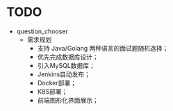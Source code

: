 # TODO
- question_chooser
  - 需求规划
    - 支持 Java/Golang 两种语言的面试题随机选择；
    - 优先完成数据库设计；
    - 引入MySQL数据库；
    - Jenkins自动发布；
    - Docker部署；
    - K8S部署；
    - 前端图形化界面展示；
